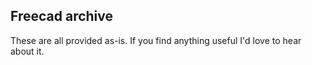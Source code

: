 ## Freecad archive

These are all provided as-is. If you find anything useful I'd love to hear about it.
